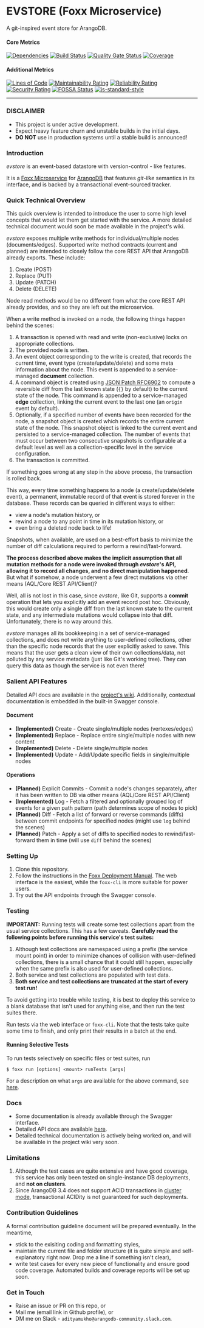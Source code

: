 # EVSTORE (Foxx Microservice)

A git-inspired event store for ArangoDB.

#### Core Metrics

[![Dependencies](https://img.shields.io/david/adityamukho/evstore.svg?style=flat-square)](https://david-dm.org/adityamukho/evstore)
[![Build Status](https://travis-ci.org/adityamukho/evstore.svg?branch=master)](https://travis-ci.org/adityamukho/evstore)
[![Quality Gate Status](https://sonarcloud.io/api/project_badges/measure?project=adityamukho_evstore&metric=alert_status)](https://sonarcloud.io/dashboard?id=adityamukho_evstore)
[![Coverage](https://sonarcloud.io/api/project_badges/measure?project=adityamukho_evstore&metric=coverage)](https://sonarcloud.io/component_measures?id=adityamukho_evstore&metric=Coverage)

#### Additional Metrics

[![Lines of Code](https://sonarcloud.io/api/project_badges/measure?project=adityamukho_evstore&metric=ncloc)](https://sonarcloud.io/dashboard?id=adityamukho_evstore)
[![Maintainability Rating](https://sonarcloud.io/api/project_badges/measure?project=adityamukho_evstore&metric=sqale_rating)](https://sonarcloud.io/dashboard?id=adityamukho_evstore)
[![Reliability Rating](https://sonarcloud.io/api/project_badges/measure?project=adityamukho_evstore&metric=reliability_rating)](https://sonarcloud.io/dashboard?id=adityamukho_evstore)
[![Security Rating](https://sonarcloud.io/api/project_badges/measure?project=adityamukho_evstore&metric=security_rating)](https://sonarcloud.io/dashboard?id=adityamukho_evstore)
[![FOSSA Status](https://app.fossa.com/api/projects/custom%2B9851%2Fgit%40github.com%3Aadityamukho%2Fevstore.git.svg?type=shield)](https://app.fossa.com/projects/custom%2B9851%2Fgit%40github.com%3Aadityamukho%2Fevstore.git?ref=badge_shield)
[![js-standard-style](https://img.shields.io/badge/code%20style-standard-brightgreen.svg)](http://standardjs.com)

---

### DISCLAIMER

- This project is under active development.
- Expect heavy feature churn and unstable builds in the initial days.
- **DO NOT** use in production systems until a stable build is announced!

### Introduction

_evstore_ is an event-based datastore with version-control - like features.

It is a [Foxx Microservice](https://www.arangodb.com/why-arangodb/foxx/) for [ArangoDB](https://www.arangodb.com/) that features _git-like_ semantics in its interface, and is backed by a transactional event-sourced tracker.

### Quick Technical Overview

This quick overview is intended to introduce the user to some high level concepts that would let them get started with the service. A more detailed technical document would soon be made available in the project's wiki.

_evstore_ exposes multiple write methods for individual/multiple nodes (documents/edges). Supported write method contracts (current and planned) are intended to closely follow the core REST API that ArangoDB already exports. These include:

1. Create (POST)
2. Replace (PUT)
3. Update (PATCH)
4. Delete (DELETE)

Node read methods would be no different from what the core REST API already provides, and so they are left out the microservice.

When a write method is invoked on a node, the following things happen behind the scenes:

1. A transaction is opened with read and write (non-exclusive) locks on appropriate collections.
2. The provided node is written.
3. An event object corresponding to the write is created, that records the current time, event type (create/update/delete) and some meta information about the node. This event is appended to a service-managed **document** collection.
4. A command object is created using [JSON Patch RFC6902](https://tools.ietf.org/html/rfc6902) to compute a reversible diff from the last known state (`{}` by default) to the current state of the node. This command is appended to a service-managed **edge** collection, linking the current event to the last one (an `origin` event by default).
5. Optionally, if a specified number of events have been recorded for the node, a snapshot object is created which records the entire current state of the node. This snapshot object is linked to the current event and persisted to a service-managed collection. The number of events that must occur between two consecutive snapshots is configurable at a default level as well as a collection-specific level in the service configuration.
6. The transaction is committed.

If something goes wrong at any step in the above process, the transaction is rolled back.

This way, every time something happens to a node (a create/update/delete event), a permanent, immutable record of that event is stored forever in the database. These records can be queried in different ways to either:

- view a node's mutation history, or
- rewind a node to any point in time in its mutation history, or
- even bring a deleted node back to life!

Snapshots, when available, are used on a best-effort basis to minimize the number of diff calculations required to perform a rewind/fast-forward.

**The process described above makes the implicit assumption that all mutation methods for a node were invoked through _evstore_'s API, allowing it to record all changes, and no direct manipulation happened**. But what if somehow, a node underwent a few direct mutations via other means (AQL/Core REST API/Client)?

Well, all is not lost in this case, since _evstore_, like Git, supports a **commit** operation that lets you explicitly add an event record post hoc. Obviously, this would create only a single diff from the last known state to the current state, and any intermediate mutations would collapse into that diff. Unfortunately, there is no way around this.

_evstore_ manages all its bookkeeping in a set of service-managed collections, and does not write anything to user-defined collections, other than the specific node records that the user explicitly asked to save. This means that the user gets a clean view of their own collections/data, not polluted by any service metadata (just like Git's working tree). They can query this data as though the service is not even there!

### Salient API Features

Detailed API docs are available in the [project's wiki](https://github.com/adityamukho/evstore/wiki/API). Additionally, contextual documentation is embedded in the built-in Swagger console.

#### Document

- **(Implemented)** Create - Create single/multiple nodes (vertexes/edges)
- **(Implemented)** Replace - Replace entire single/multiple nodes with new content
- **(Implemented)** Delete - Delete single/multiple nodes
- **(Implemented)** Update - Add/Update specific fields in single/multiple nodes

#### Operations

- **(Planned)** Explicit Commits - Commit a node's changes separately, after it has been written to DB via other means (AQL/Core REST API/Client)
- **(Implemented)** Log - Fetch a filtered and optionally grouped log of events for a given path pattern (path determines scope of nodes to pick)
- **(Planned)** Diff - Fetch a list of forward or reverse commands (diffs) between commit endpoints for specified nodes (might use `log` behind the scenes)
- **(Planned)** Patch - Apply a set of diffs to specified nodes to rewind/fast-forward them in time (will use `diff` behind the scenes)

### Setting Up

1. Clone this repository.
2. Follow the instructions in the [Foxx Deployment Manual](https://docs.arangodb.com/3.4/Manual/Foxx/Deployment.html). The web interface is the easiest, while the `foxx-cli` is more suitable for power users.
3. Try out the API endpoints through the Swagger console.

### Testing

**IMPORTANT:** Running tests will create some test collections apart from the usual service collections. This has a few caveats. **Carefully read the following points before running this service's test suites:**

1. Although test collections are namespaced using a prefix (the service mount point) in order to minimize chances of collision with user-defined collections, there is a small chance that it could still happen, especially when the same prefix is also used for user-defined collections.
2. Both service and test collections are populated with test data.
3. **Both service and test collections are truncated at the start of every test run!**

To avoid getting into trouble while testing, it is best to deploy this service to a blank database that isn't used for anything else, and then run the test suites there.

Run tests via the web interface or `foxx-cli`. Note that the tests take quite some time to finish, and only print their results in a batch at the end.

#### Running Selective Tests

To run tests selectively on specific files or test suites, run

```
$ foxx run [options] <mount> runTests [args]
```

For a description on what `args` are available for the above command, see [here](https://gist.github.com/adityamukho/d1a042bb808d871d7d4ef0f266191867#file-usage-md).

### Docs

- Some documentation is already available through the Swagger interface.
- Detailed API docs are available [here](https://github.com/adityamukho/evstore/wiki/API).
- Detailed technical documentation is actively being worked on, and will be available in the project wiki very soon.

### Limitations

1. Although the test cases are quite extensive and have good coverage, this service has only been tested on single-instance DB deployments, and **not on clusters**.
2. Since ArangoDB 3.4 does not support ACID transactions in [cluster mode](https://docs.arangodb.com/3.4/Manual/Transactions/Limitations.html#in-clusters), transactional ACIDity is not guaranteed for such deployments.

### Contribution Guidelines

A formal contribution guideline document will be prepared eventually. In the meantime,

- stick to the exisiting coding and formatting styles,
- maintain the current file and folder structure (it is quite simple and self-explanatory right now. Drop me a line if something isn't clear),
- write test cases for every new piece of functionality and ensure good code coverage. Automated builds and coverage reports will be set up soon.

### Get in Touch

- Raise an issue or PR on this repo, or
- Mail me (email link in Github profile), or
- DM me on Slack - `adityamukho@arangodb-community.slack.com`.
